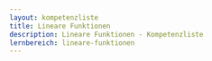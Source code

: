 ```yaml
---
layout: kompetenzliste
title: Lineare Funktionen
description: Lineare Funktionen - Kompetenzliste
lernbereich: lineare-funktionen
---
```

